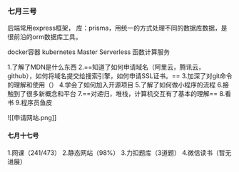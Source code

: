 ### 七月三号
后端常用express框架，
库：prisma，用统一的方式处理不同的数据库数据，是很前沿的orm数据库工具。

docker容器
kubernetes Master
Serverless 函数计算服务

1.了解了MDN是什么东西
2.==知道了如何申请域名（阿里云，腾讯云，github），如何将域名提交给搜索引擎，如何申请SSL证书。==
3.加深了对git命令的理解和使用（）
4.学会了如何加入开源项目
5.了解了如何做小程序的流程
6.接触到了很多新概念和平台
7.==对递归，堆栈，计算机交互有了基本的理解==
8.看书
9.程序员鱼皮

![[申请网站.png]]

#### 七月十七号
1.网课（241/473）
2.静态网站（98%）
3.力扣题库（3道题）
4.微信读书（暂无进展）